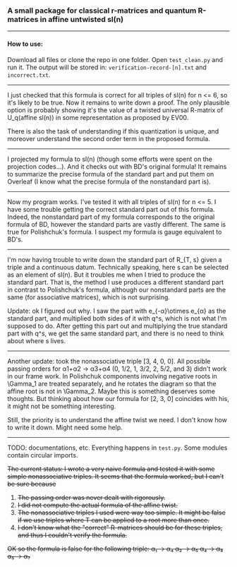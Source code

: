 ### A small package for classical r-matrices and quantum R-matrices in affine untwisted sl(n)
---
#### How to use:
Download all files or clone the repo in one folder. Open `test_clean.py` and run it. The output will be stored in: `verification-record-[n].txt` and `incorrect.txt`.


---
I just checked that this formula is correct for all triples of sl(n) for n <= 6, so it's likely to be true. Now it remains to write down a proof. The only plausible option is probably showing it's the value of a twisted universal R-matrix of U_q(affine sl(n)) in some representation as proposed by EV00.

There is also the task of understanding if this quantization is unique, and moreover understand the second order term in the proposed formula.

---
I projected my formula to sl(n) (though some efforts were spent on the projection codes...). And it checks out with BD's original formula! It remains to summarize the precise formula of the standard part and put them on Overleaf (I know what the precise formula of the nonstandard part is).

---
Now my program works. I've tested it with all triples of sl(n) for n <= 5. I have some trouble getting the correct standard part out of this formula. Indeed, the nonstandard part of my formula corresponds to the original formula of BD, however the standard parts are vastly different. The same is true for Polishchuk's formula. I suspect my formula is gauge equivalent to BD's.

---
I'm now having trouble to write down the standard part of R_{T, s} given a triple and a continuous datum. Technically speaking, here s can be selected as an element of sl(n). But it troubles me when I tried to produce the standard part. That is, the method I use produces a different standard part in contrast to Polishchuk's formula, although our nonstandard parts are the same (for associative matrices), which is not surprising.

Update: ok I figured out why. I saw the part with e_{-α}\otimes e_{α} as the standard part, and multiplied both sides of it with q^s, which is not what I'm supposed to do. After getting this part out and multiplying the true standard part with q^s, we get the same standard part, and there is no need to think about where s lives.

---
Another update: took the nonassociative triple [3, 4, 0, 0]. All possible passing orders for α1+α2 -> α3+α4 (0, 1/2, 1, 3/2, 2, 5/2, and 3) didn't work in our frame work. In Polishchuk components involving negative roots in \Gamma_1 are treated separately, and he rotates the diagram so that the affine root is not in \Gamma_2. Maybe this is something deserves some thoughts. But thinking about how our formula for [2, 3, 0] coincides with his, it might not be something interesting.

Still, the priority is to understand the affine twist we need. I don't know how to write it down. Might need some help.

---

TODO: documentations, etc. Everything happens in `test.py`. Some modules contain circular imports.

<del> The current status: I wrote a very naive formula and tested it with some simple nonassociative triples. It seems that the formula worked, but I can't be sure because</del>
1. <del>The passing order was never dealt with rigorously.</del>
2. <del>I did not compute the actual formula of the affine twist.</del>
3. <del>The nonassociative triples I used were way too simple. It might be false if we use triples where T can be applied to a root more than once.</del>
4. <del>I don't know what the "correct" R-matrices should be for these triples, and thus I couldn't verify the formula. </del>

<del>OK so the formula is false for the following triple:
α₁ -> α₄
α₂ -> α₅
α₄ -> α₈
α₅ -> α₇</del>